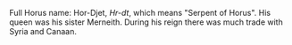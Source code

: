 Full Horus name: Hor-Djet, *Hr-dt*, which means "Serpent of Horus". His queen was his sister Merneith. During his reign there was much trade with Syria and Canaan.
